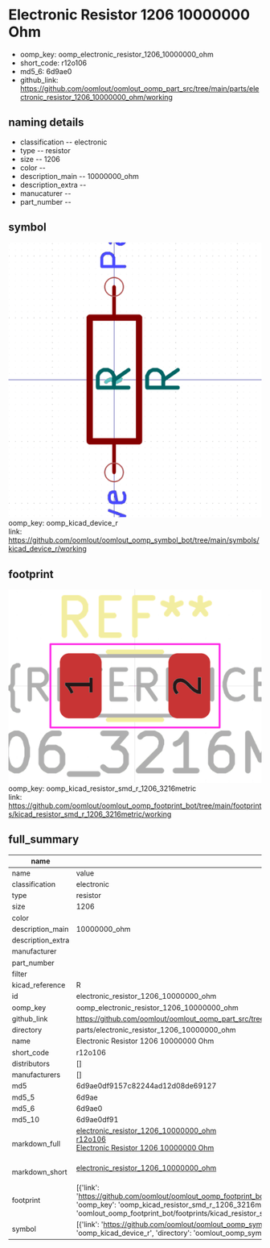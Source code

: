 # Electronic Resistor 1206 10000000 Ohm

  
* oomp_key: oomp_electronic_resistor_1206_10000000_ohm 
* short_code: r12o106
* md5_6: 6d9ae0  
* github_link: https://github.com/oomlout/oomlout_oomp_part_src/tree/main/parts/electronic_resistor_1206_10000000_ohm/working  
## naming details
* classification -- electronic
* type -- resistor
* size -- 1206
* color -- 
* description_main -- 10000000_ohm
* description_extra -- 
* manucaturer -- 
* part_number -- 



## symbol

![](symbol/0/working/working_600.png)  
oomp_key: oomp_kicad_device_r  
link: https://github.com/oomlout/oomlout_oomp_symbol_bot/tree/main/symbols/kicad_device_r/working  

## footprint

![](footprint/0/working/working_600.png)  
oomp_key: oomp_kicad_resistor_smd_r_1206_3216metric  
link: https://github.com/oomlout/oomlout_oomp_footprint_bot/tree/main/footprints/kicad_resistor_smd_r_1206_3216metric/working  

## full_summary
| name | value | 
| --- | --- | 
| name | value | 
| classification | electronic | 
| type | resistor | 
| size | 1206 | 
| color |  | 
| description_main | 10000000_ohm | 
| description_extra |  | 
| manufacturer |  | 
| part_number |  | 
| filter |  | 
| kicad_reference | R | 
| id | electronic_resistor_1206_10000000_ohm | 
| oomp_key | oomp_electronic_resistor_1206_10000000_ohm | 
| github_link | https://github.com/oomlout/oomlout_oomp_part_src/tree/main/parts/electronic_resistor_1206_10000000_ohm/working | 
| directory | parts/electronic_resistor_1206_10000000_ohm | 
| name | Electronic Resistor 1206 10000000 Ohm | 
| short_code | r12o106 | 
| distributors | [] | 
| manufacturers | [] | 
| md5 | 6d9ae0df9157c82244ad12d08de69127 | 
| md5_5 | 6d9ae | 
| md5_6 | 6d9ae0 | 
| md5_10 | 6d9ae0df91 | 
| markdown_full | [electronic_resistor_1206_10000000_ohm](https://github.com/oomlout/oomlout_oomp_part_src/tree/main/parts/electronic_resistor_1206_10000000_ohm/working)<br>[r12o106](https://github.com/oomlout/oomlout_oomp_part_src/tree/main/parts/electronic_resistor_1206_10000000_ohm/working)<br>[Electronic Resistor 1206 10000000 Ohm](https://github.com/oomlout/oomlout_oomp_part_src/tree/main/parts/electronic_resistor_1206_10000000_ohm/working)<br><br> | 
| markdown_short | [electronic_resistor_1206_10000000_ohm](https://github.com/oomlout/oomlout_oomp_part_src/tree/main/parts/electronic_resistor_1206_10000000_ohm/working)<br><br> | 
| footprint | [{'link': 'https://github.com/oomlout/oomlout_oomp_footprint_bot/tree/main/foootprntss/kicad_resistor_smd_r_1206_3216metric', 'oomp_key': 'oomp_kicad_resistor_smd_r_1206_3216metric', 'directory': 'oomlout_oomp_footprint_bot/footprints/kicad_resistor_smd_r_1206_3216metric//working/working.kicad_mod'}] | 
| symbol | [{'link': 'https://github.com/oomlout/oomlout_oomp_symbol_bot/tree/main/symbols/kicad_device_r', 'oomp_key': 'oomp_kicad_device_r', 'directory': 'oomlout_oomp_symbol_bot/symbols/kicad_device_r//working/working.kicad_sym'}] | 
